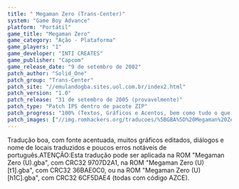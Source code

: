 ```yaml
---
title: " Megaman Zero (Trans-Center)"
system: "Game Boy Advance"
platform: "Portátil"
game_title: "Megaman Zero"
game_category: "Ação - Plataforma"
game_players: "1"
game_developer: "INTI CREATES"
game_publisher: "Capcom"
game_release_date: "9 de setembro de 2002"
patch_author: "Solid_One"
patch_group: "Trans-Center"
patch_site: "//emulandogba.sites.uol.com.br/index2.html"
patch_version: "1.0"
patch_release: "31 de setembro de 2005 (provavelmente)"
patch_type: "Patch IPS dentro de pacote ZIP"
patch_progress: "100% (Textos, Gráficos e Acentos, bem como tudo o que o autor queria traduzir)"
patch_images: ["//img.romhackers.org/traducoes/%5BGBA%5D%20Megaman%20Zero%20-%20Trans-Center%20-%201.png","//img.romhackers.org/traducoes/%5BGBA%5D%20Megaman%20Zero%20-%20Trans-Center%20-%202.png","//img.romhackers.org/traducoes/%5BGBA%5D%20Megaman%20Zero%20-%20Trans-Center%20-%203.png"]
---
```

Tradução boa, com fonte acentuada, muitos gráficos editados, diálogos e nome de locais traduzidos e poucos erros notáveis de português.ATENÇÃO:Esta tradução pode ser aplicada na ROM "Megaman Zero (U).gba", com CRC32 9707D2A1, na ROM "Megaman Zero (U) [t1].gba", com CRC32 36BAE0C0, ou na ROM "Megaman Zero (U) [h1C].gba", com CRC32 6CF5DAE4 (todas com código AZCE).